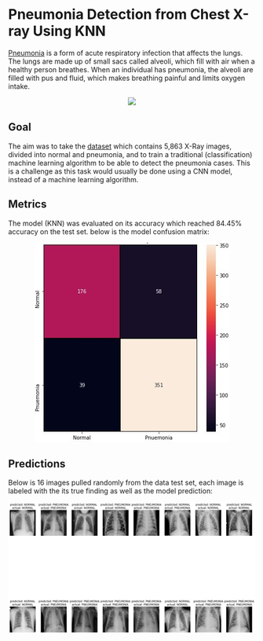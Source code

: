 # Pneumonia Detection from Chest X-ray Using KNN
[Pneumonia](https://www.who.int/news-room/fact-sheets/detail/pneumonia) is a form of acute respiratory infection that affects the lungs. The lungs are made up of small sacs called alveoli, which fill with air when a healthy person breathes. When an individual has pneumonia, the alveoli are filled with pus and fluid, which makes breathing painful and limits oxygen intake.
<p align="center">
  <img src="https://www.nhlbi.nih.gov/sites/default/files/inline-images/pneumonia.png?raw=true" />
</p>

## Goal
The aim was to take the [dataset](https://www.kaggle.com/datasets/paultimothymooney/chest-xray-pneumonia) which contains 5,863 X-Ray images, divided into normal and pneumonia, and to train a traditional (classification) machine learning algorithm to be able to detect the pneumonia cases. This is a challenge as this task would usually be done using a CNN model, instead of a machine learning algorithm.

## Metrics
The model (KNN) was evaluated on its accuracy which reached 84.45% accuracy on the test set. below is the model confusion matrix:
<p align="center">
  <img src="https://github.com/mkldhz/Pneumonia-Detection-from-Chest-X-ray-Using-KNN/blob/main/Screenshots/conf_matrix.jpg?raw=true" />
</p>

## Predictions
Below is 16 images pulled randomly from the data test set, each image is labeled with the its true finding as well as the model prediction:
<p align="center">
  <img src="https://github.com/mkldhz/Pneumonia-Detection-from-Chest-X-ray-Using-KNN/blob/main/Screenshots/predictions.jpg?raw=true" />
</p>
